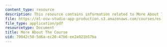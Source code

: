 ```yaml
---
content_type: resource
description: This resource contains information related to More About The Course.
file: https://ol-ocw-studio-app-production.s3.amazonaws.com/courses/es-269-passing-flexibility-in-race-and-gender-spring-2009/70042c505d6aec2047b6ee2a921b57ba_MITES_269S09_lec1_Class1.pdf
file_type: application/pdf
resourcetype: Document
title: More About The Course
uid: 70042c50-5d6a-ec20-47b6-ee2a921b57ba
---
```

